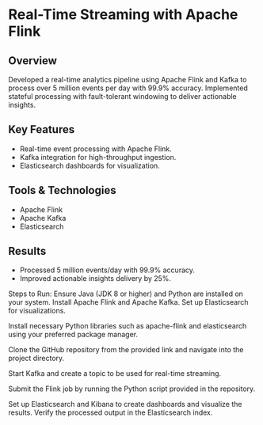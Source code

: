 # Real-Time Streaming with Apache Flink

## Overview
Developed a real-time analytics pipeline using Apache Flink and Kafka to process over 5 million events per day with 99.9% accuracy. Implemented stateful processing with fault-tolerant windowing to deliver actionable insights.

## Key Features
- Real-time event processing with Apache Flink.
- Kafka integration for high-throughput ingestion.
- Elasticsearch dashboards for visualization.

## Tools & Technologies
- Apache Flink
- Apache Kafka
- Elasticsearch

## Results
- Processed 5 million events/day with 99.9% accuracy.
- Improved actionable insights delivery by 25%.

Steps to Run:
Ensure Java (JDK 8 or higher) and Python are installed on your system. Install Apache Flink and Apache Kafka. Set up Elasticsearch for visualizations.

Install necessary Python libraries such as apache-flink and elasticsearch using your preferred package manager.

Clone the GitHub repository from the provided link and navigate into the project directory.

Start Kafka and create a topic to be used for real-time streaming.

Submit the Flink job by running the Python script provided in the repository.

Set up Elasticsearch and Kibana to create dashboards and visualize the results. Verify the processed output in the Elasticsearch index.
